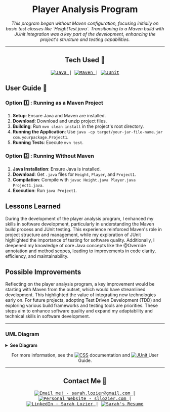 <!-- Title -->
<h1 align="center">Player Analysis Program</h1>
<p align="center">
<i>This program began without Maven configuration, focusing initially on basic test classes like `HeightTest.java`. Transitioning to a Maven build with JUnit integration was a key part of the development, enhancing the project's structure and testing capabilities.</i>

---

<h2 align="center">Tech Used 🧰</h2>

<!-- Tech Stack -->
<p align="center">
<kbd>
<a href="https://www.java.com/en/">
    <img alt="Java" src="https://img.shields.io/static/v1?label=&message=Java&color=ED8B00&logo=OpenJDK&logoColor=FFFFFF" />
  </a> | <a href="https://maven.apache.org/index.html">
    <img alt="Maven" src="https://img.shields.io/static/v1?label=&message=Maven&color=C71A36&logo=ApacheMaven&logoColor=FFFFFF" />
  </a> | <a href="https://junit.org/junit5/docs/5.10.0-RC2/user-guide/index.html#overview">
    <img alt="JUnit" src="https://img.shields.io/static/v1?label=&message=JUnit5&color=25A162&logo=JUnit5&logoColor=FFFFFF" />
  </a>
  
  </kbd>
</p>



## User Guide 📔

### Option 1️⃣ : Running as a Maven Project

1. **Setup**: Ensure Java and Maven are installed.
2. **Download**: Download and unzip project files.
3. **Building**: Run `mvn clean install` in the project's root directory.
4. **Running the Application**: Use `java -cp target/your-jar-file-name.jar com.yourpackage.Project1`.
5. **Running Tests**: Execute `mvn test`.

### Option 2️⃣ : Running Without Maven

1. **Java Installation**: Ensure Java is installed.
2. **Download**: Get `.java` files for `Height`, `Player`, and `Project1`.
3. **Compilation**: Compile with `javac Height.java Player.java Project1.java`.
4. **Execution**: Run `java Project1`.

## Lessons Learned

During the development of the player analysis program, I enhanced my skills in software development, particularly in understanding the Maven build process and JUnit testing. This experience reinforced Maven's role in project structure and management, while my exploration of JUnit highlighted the importance of testing for software quality. Additionally, I deepened my knowledge of core Java concepts like the @Override annotation and method scopes, leading to improvements in code clarity, efficiency, and maintainability.

## Possible Improvements

Reflecting on the player analysis program, a key improvement would be starting with Maven from the outset, which would have streamlined development. This highlighted the value of integrating new technologies early on. For future projects, adopting Test Driven Development (TDD) and exploring various build frameworks and testing tools are priorities. These steps aim to enhance software quality and expand my adaptability and technical skills in software development.

---

### UML Diagram

<details>
<summary><b>See Diagram</b></summary>
<img align="center" width="750" src="./firstProject/docs/cmsc_215_project1_uml.png" alt="UML Diagram Missing">
</details>


<p align="center"> 
For more information, see the <a href="https://maven.apache.org/guides/index.html">
    <img alt="CSS" src="https://img.shields.io/static/v1?label=&message=Maven&color=C71A36&logo=ApacheMaven&logoColor=FFFFFF" /></a> documentation and <a href="https://junit.org/junit5/docs/5.10.0-RC2/user-guide/index.html#overview">
    <img alt="JUnit" src="https://img.shields.io/static/v1?label=&message=JUnit5&color=25A162&logo=JUnit5&logoColor=FFFFFF" /> </a>User Guide.
</p>

---

<h2 align="center">Contact Me 🦄</h2>
<!-- Contact Me -->
<p align="center">
<kbd>
<a href="mailto:sarah.lozier@gmail.com">
    <img alt="Email me! - sarah.lozier@gmail.com" src="https://img.shields.io/badge/-sarah.lozier@com-D14836?style=flat&logo=gmail&logoColor=white" />
  </a> | <a href="https://www.sllozier/">
    <img alt="Personal Website - sllozier.com" src="https://img.shields.io/badge/-sllozier.com-a75fff?style=flat&logo=aboutdotme&logoColor=white" />
  </a> | <a href="https://www.linkedin.com/in/sarah-l-lozier/">
    <img alt="LinkedIn - Sarah Lozier" src="https://img.shields.io/badge/-Sarah_Lozier-0072b1?style=flat&logo=linkedin&logoColor=white" />
  </a> | <a href="https://github.com/sllozier/resume/raw/main/sarah_lozier_resume%20.pdf">
    <img alt="Sarah's Resume" src="https://img.shields.io/badge/-Sarah's_Resume-00D0B1?style=flat&logo=pinboard&logoColor=white" />
  </a>
  </kbd>
</p>